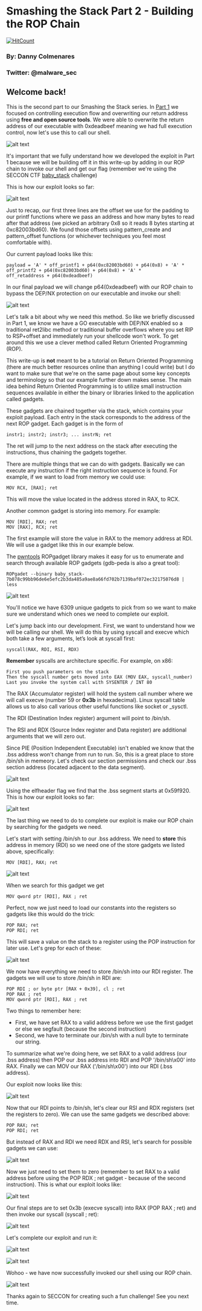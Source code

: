 # Smashing the Stack Part 2 - Building the ROP Chain 
[![HitCount](http://hits.dwyl.io/MalwareSec/Building-the-ROP-Chain.svg)](http://hits.dwyl.io/MalwareSec/Building-the-ROP-Chain)
### By: Danny Colmenares 
### Twitter: @malware_sec

## Welcome back! 
This is the second part to our Smashing the Stack series. In [Part 1](https://malwaresec.github.io/Stack-Based-Buffer-Overflow/) we focused on controlling execution flow and overwriting our return address using **free and open source tools**. We were able to overwrite the return address of our executable with 0xdeadbeef meaning we had full execution control, now let's use this to call our shell. 

![alt text](screenshot/15.png)

It's important that we fully understand how we developed the exploit in Part 1 because we will be building off it in this write-up by adding in our ROP chain to invoke our shell and get our flag (remember we're using the SECCON CTF [baby_stack](https://github.com/MalwareSec/Stack-Based-Buffer-Overflow/blob/master/baby_stack-7b078c99bb96de6e5efc2b3da485a9ae8a66fd702b7139baf072ec32175076d8.dms) challenge)

This is how our exploit looks so far: 

![alt text](screenshot/14.png)

Just to recap, our first three lines are the offset we use for the padding to our printf functions where we pass an address and how many bytes to read after that address (we picked an arbitrary 0x8 so it reads 8 bytes starting at 0xc82003bd60). We found those offsets using pattern_create and pattern_offset functions (or whichever techniques you feel most comfortable with). 

Our current payload looks like this:

    payload = 'A' * off_printf1 + p64(0xc82003bd60) + p64(0x8) + 'A' * off_printf2 + p64(0xc82003bd60) + p64(0x8) + 'A' * 
    off_retaddress + p64(0xdeadbeef)

In our final payload we will change p64(0xdeadbeef) with our ROP chain to bypass the DEP/NX protection on our executable and invoke our shell: 

![alt text](screenshot/3.png)

Let's talk a bit about why we need this method. So like we briefly discussed in Part 1, we know we have a GO executable with DEP/NX enabled so a traditional ret2libc method or traditional buffer overflows where you set RIP to RSP+offset and immediately run your shellcode won't work. To get around this we use a clever method called Return Oriented Programming (ROP).

This write-up is **not** meant to be a tutorial on Return Oriented Programming (there are much better resources online than anything I could write) but I do want to make sure that we're on the same page about some key concepts and terminology so that our example further down makes sense. The main idea behind Return Oriented Programming is to utilize small instruction sequences available in either the binary or libraries linked to the application called gadgets. 

These gadgets are chained together via the stack, which contains your exploit payload. Each entry in the stack corresponds to the address of the next ROP gadget. Each gadget is in the form of

    instr1; instr2; instr3; ... instrN; ret
    
The ret will jump to the next address on the stack after executing the instructions, thus chaining the gadgets together.
    
There are multiple things that we can do with gadgets. Basically we can execute any instruction if the right instruction sequence is found. For example, if we want to load from memory we could use: 

    MOV RCX, [RAX]; ret
    
This will move the value located in the address stored in RAX, to RCX. 

Another common gadget is storing into memory. For example: 

    MOV [RDI], RAX; ret
    MOV [RAX], RCX; ret

The first example will store the value in RAX to the memory address at RDI. We will use a gadget like this in our example below. 

The [pwntools](https://github.com/Gallopsled/pwntools) ROPgadget library makes it easy for us to enumerate and search through available ROP gadgets (gdb-peda is also a great tool):

    ROPgadet --binary baby_stack-7b078c99bb96de6e5efc2b3da485a9ae8a66fd702b7139baf072ec32175076d8 | less

![alt text](screenshot/rop4.png)

You'll notice we have 6309 unique gadgets to pick from so we want to make sure we understand which ones we need to complete our exploit. 

Let's jump back into our development. First, we want to understand how we will be calling our shell. We will do this by using syscall and execve which both take a few arguments, let’s look at syscall first: 

    syscall(RAX, RDI, RSI, RDX)
    
**Remember** syscalls are architecture specific. For example, on x86:

    First you push parameters on the stack
    Then the syscall number gets moved into EAX (MOV EAX, syscall_number)
    Last you invoke the system call with SYSENTER / INT 80
    
The RAX (Accumulator register) will hold the system call number where we will call execve (number 59 or **0x3b** in hexadecimal). Linux syscall table allows us to also call various other useful functions like socket or _sysctl.

The RDI (Destination Index register) argument will point to /bin/sh. 

The RSI and RDX (Source Index register and Data register) are additional arguments that we will zero out.

Since PIE (Position Independent Executable) isn't enabled we know that the .bss address won't change from run to run. So, this is a great place to store /bin/sh in memeory. Let's check our section permissions and check our .bss section address (located adjacent to the data segment).

![alt text](screenshot/rop5.png)

Using the elfheader flag we find that the .bss segment starts at 0x59f920. This is how our exploit looks so far: 

![alt text](screenshot/rop7.png)

The last thing we need to do to complete our exploit is make our ROP chain by searching for the gadgets we need. 

Let's start with setting /bin/sh to our .bss address. We need to **store** this address in memory (RDI) so we need one of the store gadgets we listed above, specifically:

    MOV [RDI], RAX; ret
    
![alt text](screenshot/rop8.png)

When we search for this gadget we get

    MOV qword ptr [RDI], RAX ; ret
    
Perfect, now we just need to load our constants into the registers so gadgets like this would do the trick:

    POP RAX; ret
    POP RDI; ret

This will save a value on the stack to a register using the POP instruction for later use. Let's grep for each of these:

![alt text](screenshot/rop9.png)

We now have everything we need to store /bin/sh into our RDI register. The gadgets we will use to store /bin/sh in RDI are: 

    POP RDI ; or byte ptr [RAX + 0x39], cl ; ret
    POP RAX ; ret
    MOV qword ptr [RDI], RAX ; ret
    
Two things to remember here: 

* First, we have set RAX to a valid address before we use the first gadget or else we segfault (because the second instruction) 
* Second, we have to terminate our /bin/sh with a null byte to terminate our string. 

To summarize what we're doing here, we set RAX to a valid address (our .bss address) then POP our .bss address into RDI and POP '/bin/sh\x00' into RAX. Finally we can MOV our RAX ('/bin/sh\x00') into our RDI (.bss address). 

Our exploit now looks like this:

![alt text](screenshot/rop10.png)

Now that our RDI points to /bin/sh, let's clear our RSI and RDX registers (set the registers to zero). We can use the same gadgets we described above:

    POP RAX; ret
    POP RDI; ret

But instead of RAX and RDI we need RDX and RSI, let's search for possible gadgets we can use:

![alt text](screenshot/rop11.png)

Now we just need to set them to zero (remember to set RAX to a valid address before using the POP RDX ; ret gadget - because of the second instruction). This is what our exploit looks like: 

![alt text](screenshot/rop12.png)

Our final steps are to set 0x3b (execve syscall) into RAX (POP RAX ; ret) and then invoke our syscall (syscall ; ret): 

![alt text](screenshot/rop13.png)

Let's complete our exploit and run it: 

![alt text](screenshot/rop14.png)

![alt text](screenshot/rop15.png)

Wohoo - we have now successfully invoked our shell using our ROP chain. 

![alt text](screenshot/meme.png)

Thanks again to SECCON for creating such a fun challenge! See you next time. 

